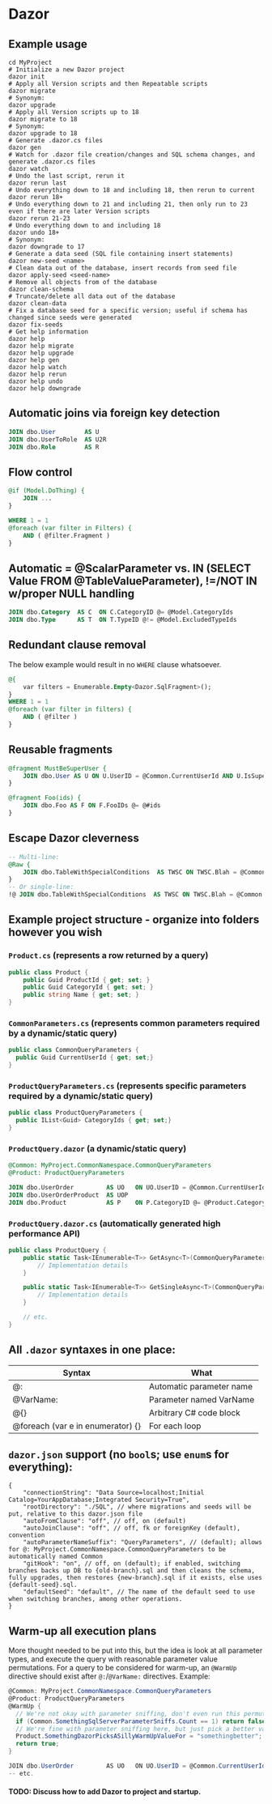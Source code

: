 # Dazor

## Example usage
```shell
cd MyProject
# Initialize a new Dazor project
dazor init
# Apply all Version scripts and then Repeatable scripts
dazor migrate
# Synonym:
dazor upgrade
# Apply all Version scripts up to 18
dazor migrate to 18
# Synonym:
dazor upgrade to 18
# Generate .dazor.cs files
dazor gen
# Watch for .dazor file creation/changes and SQL schema changes, and generate .dazor.cs files
dazor watch
# Undo the last script, rerun it
dazor rerun last
# Undo everything down to 18 and including 18, then rerun to current
dazor rerun 18+
# Undo everything down to 21 and including 21, then only run to 23 even if there are later Version scripts
dazor rerun 21-23
# Undo everything down to and including 18
dazor undo 18+
# Synonym:
dazor downgrade to 17
# Generate a data seed (SQL file containing insert statements)
dazor new-seed <name>
# Clean data out of the database, insert records from seed file
dazor apply-seed <seed-name>
# Remove all objects from of the database
dazor clean-schema
# Truncate/delete all data out of the database
dazor clean-data
# Fix a database seed for a specific version; useful if schema has changed since seeds were generated
dazor fix-seeds
# Get help information
dazor help
dazor help migrate
dazor help upgrade
dazor help gen
dazor help watch
dazor help rerun
dazor help undo
dazor help downgrade
```

## Automatic joins via foreign key detection
```sql
JOIN dbo.User        AS U
JOIN dbo.UserToRole  AS U2R
JOIN dbo.Role        AS R
```

## Flow control
```sql
@if (Model.DoThing) {
    JOIN ...
}

WHERE 1 = 1
@foreach (var filter in Filters) {
    AND ( @filter.Fragment )
}
```

## Automatic = @ScalarParameter vs. IN (SELECT Value FROM @TableValueParameter), !=/NOT IN w/proper NULL handling
```sql
JOIN dbo.Category  AS C  ON C.CategoryID @= @Model.CategoryIds
JOIN dbo.Type      AS T  ON T.TypeID @!= @Model.ExcludedTypeIds
```

## Redundant clause removal
The below example would result in no `WHERE` clause whatsoever.
```sql
@{
    var filters = Enumerable.Empty<Dazor.SqlFragment>();
}
WHERE 1 = 1
@foreach (var filter in filters) {
    AND ( @filter )
}
```

## Reusable fragments
```sql
@fragment MustBeSuperUser {
    JOIN dbo.User AS U ON U.UserID = @Common.CurrentUserId AND U.IsSuperUser = 1
}

@fragment Foo(ids) {
    JOIN dbo.Foo AS F ON F.FooIDs @= @#ids
}
```

## Escape Dazor cleverness
```sql
-- Multi-line:
@Raw {
    JOIN dbo.TableWithSpecialConditions  AS TWSC ON TWSC.Blah = @Common.Blah
}
-- Or single-line:
!@ JOIN dbo.TableWithSpecialConditions  AS TWSC ON TWSC.Blah = @Common.Blah
```


## Example project structure - organize into folders however you wish
### `Product.cs` (represents a row returned by a query)
```cs
public class Product {
    public Guid ProductId { get; set; }
    public Guid CategoryId { get; set; }
    public string Name { get; set; }
}
```
### `CommonParameters.cs` (represents common parameters required by a dynamic/static query)
```cs
public class CommonQueryParameters {
  public Guid CurrentUserId { get; set;}
}
```
### `ProductQueryParameters.cs` (represents specific parameters required by a dynamic/static query)
```cs
public class ProductQueryParameters {
  public IList<Guid> CategoryIds { get; set;}
}
```
### `ProductQuery.dazor` (a dynamic/static query)
```sql
@Common: MyProject.CommonNamespace.CommonQueryParameters
@Product: ProductQueryParameters

JOIN dbo.UserOrder         AS UO   ON UO.UserID = @Common.CurrentUserId
JOIN dbo.UserOrderProduct  AS UOP
JOIN dbo.Product           AS P    ON P.CategoryID @= @Product.CategoryIds
```
### `ProductQuery.dazor.cs` (automatically generated high performance API)
```cs
public class ProductQuery {
    public static Task<IEnumerable<T>> GetAsync<T>(CommonQueryParameters commonQueryParameters, ProductQueryParameters productQueryParameters) {
        // Implementation details
    }

    public static Task<IEnumerable<T>> GetSingleAsync<T>(CommonQueryParameters commonQueryParameters, ProductQueryParameters productQueryParameters) {
        // Implementation details
    }

    // etc.
}
```

## All `.dazor` syntaxes in one place:
| Syntax                            | What                     |
|-----------------------------------|--------------------------|
| @:                                | Automatic parameter name |
| @VarName:                         | Parameter named VarName  |
| @{}                               | Arbitrary C# code block  |
| @foreach (var e in enumerator) {} | For each loop            |

## `dazor.json` support (no `bool`s; use `enum`s for everything):
```json5
{
    "connectionString": "Data Source=localhost;Initial Catalog=YourAppDatabase;Integrated Security=True",
    "rootDirectory": "./SQL", // where migrations and seeds will be put, relative to this dazor.json file
    "autoFromClause": "off", // off, on (default)
    "autoJoinClause": "off", // off, fk or foreignKey (default), convention
    "autoParameterNameSuffix": "QueryParameters", // (default); allows for @: MyProject.CommonNamespace.CommonQueryParameters to be automatically named Common
    "gitHook": "on", // off, on (default); if enabled, switching branches backs up DB to {old-branch}.sql and then cleans the schema, fully upgrades, then restores {new-branch}.sql if it exists, else uses {default-seed}.sql.
    "defaultSeed": "default", // The name of the default seed to use when switching branches, among other operations.
}
```

## Warm-up all execution plans
More thought needed to be put into this, but the idea is look at all parameter types,
and execute the query with reasonable parameter value permutations. For a query to be
considered for warm-up, an `@WarmUp` directive should exist after `@:`/`@VarName:` directives.
Example:
```cs
@Common: MyProject.CommonNamespace.CommonQueryParameters
@Product: ProductQueryParameters
@WarmUp {
  // We're not okay with parameter sniffing, don't even run this permutation.
  if (Common.SomethingSqlServerParameterSniffs.Count == 1) return false;
  // We're fine with parameter sniffing here, but just pick a better value.
  Product.SomethingDazorPicksASillyWarmUpValueFor = "somethingbetter";
  return true;
}

JOIN dbo.UserOrder         AS UO   ON UO.UserID = @Common.CurrentUserId
-- etc.
```
#### TODO: Discuss how to add Dazor to project and startup.